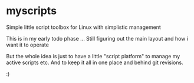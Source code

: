 # myscripts
Simple little script toolbox for Linux with simplistic management

This is in my early todo phase ...
Still figuring out the main layout and how i want it to operate

But the whole idea is just to have a little "script platform" to manage my active scripts etc.
And to keep it all in one place and behind git revisions.

:)

